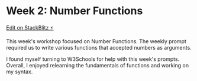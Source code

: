 # Week 2: Number Functions
[Edit on StackBlitz ⚡️](https://stackblitz.com/edit/web-platform-kheap7)

This week's workshop focused on Number Functions. The weekly prompt required us to write various functions that accepted numbers as arguments. 

I found myself turning to W3Schools for help with this week's prompts. Overall, I enjoyed relearning the fundamentals of functions and working on my syntax.

